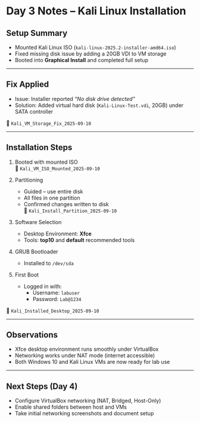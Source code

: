 # Day 3 Notes – Kali Linux Installation

## Setup Summary
- Mounted Kali Linux ISO (`kali-linux-2025.2-installer-amd64.iso`)  
- Fixed missing disk issue by adding a 20GB VDI to VM storage  
- Booted into **Graphical Install** and completed full setup  

---

## Fix Applied
- Issue: Installer reported *“No disk drive detected”*  
- Solution: Added virtual hard disk (`Kali-Linux-Test.vdi`, 20GB) under SATA controller  

📸 `Kali_VM_Storage_Fix_2025-09-10`

---

## Installation Steps
1. Booted with mounted ISO  
   📸 `Kali_VM_ISO_Mounted_2025-09-10`  

2. Partitioning  
   - Guided – use entire disk  
   - All files in one partition  
   - Confirmed changes written to disk  
   📸 `Kali_Install_Partition_2025-09-10`  

3. Software Selection  
   - Desktop Environment: **Xfce**  
   - Tools: **top10** and **default** recommended tools  

4. GRUB Bootloader  
   - Installed to `/dev/sda`  

5. First Boot  
   - Logged in with:  
     - Username: `labuser`  
     - Password: `Lab@1234`  

📸 `Kali_Installed_Desktop_2025-09-10`

---

## Observations
- Xfce desktop environment runs smoothly under VirtualBox  
- Networking works under NAT mode (internet accessible)  
- Both Windows 10 and Kali Linux VMs are now ready for lab use  

---

## Next Steps (Day 4)
- Configure VirtualBox networking (NAT, Bridged, Host-Only)  
- Enable shared folders between host and VMs  
- Take initial networking screenshots and document setup  
